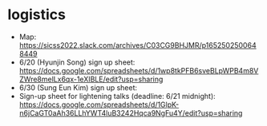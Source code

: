 # logistics

* Map: https://sicss2022.slack.com/archives/C03CG9BHJMR/p1652502500648449
* 6/20 (Hyunjin Song) sign up sheet: https://docs.google.com/spreadsheets/d/1wp8tkPFB6sveBLpWPB4m8VZWre8melLx6qx-1eXIBLE/edit?usp=sharing
* 6/30 (Sung Eun Kim) sign up sheet:
* Sign-up sheet for lightening talks (deadline: 6/21 midnight): https://docs.google.com/spreadsheets/d/1GlpK-n6jCaGT0aAh36LLhYWT4luB3242Hqca9NgFu4Y/edit?usp=sharing
